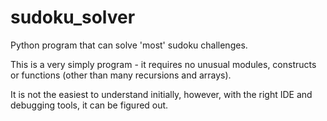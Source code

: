 # sudoku_solver
Python program that can solve 'most' sudoku challenges.

This is a very simply program - it requires no unusual modules, constructs or functions (other than many recursions and arrays).

It is not the easiest to understand initially, however, with the right IDE and debugging tools, it can be figured out.
